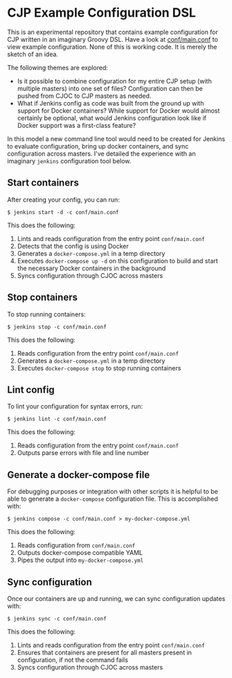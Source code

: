 # CJP Example Configuration DSL

This is an experimental repository that contains example configuration for CJP
written in an imaginary Groovy DSL. Have a look at
[conf/main.conf](conf/main.conf) to view example configuration. None of this is
working code. It is merely the sketch of an idea.

The following themes are explored:

* Is it possible to combine configuration for my entire CJP setup (with
  multiple masters) into one set of files? Configuration can then be pushed
  from CJOC to CJP masters as needed.
* What if Jenkins config as code was built from the ground up with support for
  Docker containers? While support for Docker would almost certainly be
  optional, what would Jenkins configuration look like if Docker support was a
  first-class feature?

In this model a new command line tool would need to be created for Jenkins to
evaluate configuration, bring up docker containers, and sync configuration
across masters. I've detailed the experience with an imaginary `jenkins`
configuration tool below.


## Start containers

After creating your config, you can run:

    $ jenkins start -d -c conf/main.conf

This does the following:

1. Lints and reads configuration from the entry point `conf/main.conf`
2. Detects that the config is using Docker
3. Generates a `docker-compose.yml` in a temp directory
4. Executes `docker-compose up -d` on this configuration to build and start the
   necessary Docker containers in the background
3. Syncs configuration through CJOC across masters


## Stop containers

To stop running containers:

    $ jenkins stop -c conf/main.conf

This does the following:

1. Reads configuration from the entry point `conf/main.conf`
2. Generates a `docker-compose.yml` in a temp directory
3. Executes `docker-compose stop` to stop running containers


## Lint config

To lint your configuration for syntax errors, run:

    $ jenkins lint -c conf/main.conf

This does the following:

1. Reads configuration from the entry point `conf/main.conf`
2. Outputs parse errors with file and line number


## Generate a docker-compose file

For debugging purposes or integration with other scripts it is helpful to be
able to generate a `docker-compose` configuration file. This is accomplished
with:

    $ jenkins compose -c conf/main.conf > my-docker-compose.yml

This does the following:

1. Reads configuration from `conf/main.conf`
2. Outputs docker-compose compatible YAML
3. Pipes the output into `my-docker-compose.yml`


## Sync configuration

Once our containers are up and running, we can sync configuration updates with:

    $ jenkins sync -c conf/main.conf

This does the following:

1. Lints and reads configuration from the entry point `conf/main.conf`
2. Ensures that containers are present for all masters present in
   configuration, if not the command fails
3. Syncs configuration through CJOC across masters
